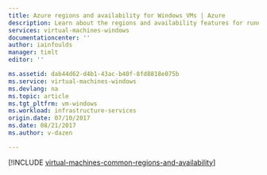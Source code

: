 ```yaml
---
title: Azure regions and availability for Windows VMs | Azure
description: Learn about the regions and availability features for running Windows virtual machines in Azure
services: virtual-machines-windows
documentationcenter: ''
author: iainfoulds
manager: timlt
editor: ''

ms.assetid: dab44d62-d4b1-43ac-b40f-8fd8818e075b
ms.service: virtual-machines-windows
ms.devlang: na
ms.topic: article
ms.tgt_pltfrm: vm-windows
ms.workload: infrastructure-services
origin.date: 07/10/2017
ms.date: 08/21/2017
ms.author: v-dazen

---
```

[!INCLUDE [virtual-machines-common-regions-and-availability](../../../includes/virtual-machines-common-regions-and-availability.md)]
